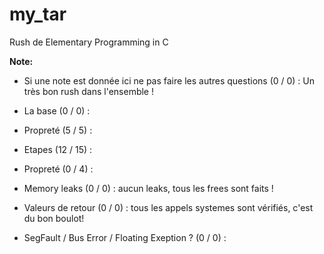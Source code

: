 # my_tar
Rush de Elementary Programming in C

**Note:**

- Si une note est donnée ici ne pas faire les autres questions (0 / 0) : 
Un très bon rush dans l'ensemble ! 

- La base (0 / 0) : 

- Propreté (5 / 5) : 

- Etapes (12 / 15) : 

- Propreté (0 / 4) : 

- Memory leaks (0 / 0) : 
aucun leaks, tous les frees sont faits ! 

- Valeurs de retour (0 / 0) : 
tous les appels systemes sont vérifiés, c'est du bon boulot! 

- SegFault / Bus Error / Floating Exeption ? (0 / 0) :
